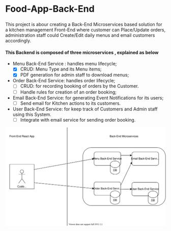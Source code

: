# Food-App-Back-End

###
This project is abour creating  a Back-End Microservices based solution for a kitchen management Front-End where customer can Place/Update orders, administration staff could Create/Edit daily menus and email customers accordingly. 

#### This Backend is composed of three microservices , explained as below
* Menu Back-End Service : handles menu lifecycle;
  - [X] CRUD: Menu Type and its Menu items;
  - [X] PDF generation for admin staff to download menus;
* Order Back-End Service: handles order lifecycle;
  - [ ] CRUD: for recording booking of orders by the Customer.
  - [ ] Handle rules for creation of an order booking;
* Email Back-End Service: for generating Event Notifications for its users;
  - [ ] Send email for Kitchen actions to its customers.
* User Back-End Service: for keep track of Customers and Admin staff using this System.
  - [ ] Integrate with email service for sending order booking.

![Design of the domain](https://github.com/gauravuq/Food-App-Back-End/blob/master/Food%20App%20Back-End%20Domain.svg)
